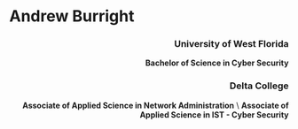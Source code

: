 <h1> Andrew Burright </h1>
<div align="right">
<h3> University of West Florida </h3>

<b>Bachelor of Science in Cyber Security</b>
  
<h3> Delta College </h3>
<b>Associate of Applied Science in Network Administration</b>
  \
<b>Associate of Applied Science in IST - Cyber Security</b>
</div>
